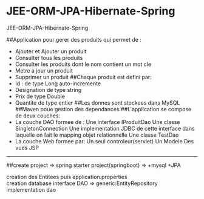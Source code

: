 # JEE-ORM-JPA-Hibernate-Spring
JEE-ORM-JPA-Hibernate-Spring

##Application pour gerer des produits qui permet de :
 *   Ajouter et Ajouter un produit
 *   Consulter tous les produits
 *   Consulter les produits dont le nom contient un mot cle
 *   Metre a jour un produit
 *   Supprimer un produit
##Chaque produit est defini par:
 *   Id : de type Long auto-incremente
 *   Designation de type string
 *   Prix de type Double
 *   Quantite de type entier
##Les donnes sont stockees dans MySQL
##Maven poue gestion des dependances
##L'application se compose de deux couches:
 *   La couche DAO formee de :
        Une interface IProduitDao
        Une classe SingletonConnection
        Une implementation JDBC de cette interface dans laquelle on fait le mapping objet relationnelle
        Une classe TestDao
 *   La couche Web formee par:
        Un seul controleur(servlet)
        Un Modele
        Des vues JSP
****************************************************
##create project => spring starter project(springboot) => +mysql +JPA

creation des Entitees 
puis application.properties  
creation database 
interface DAO => generic:EntityRepository
implementation dao
